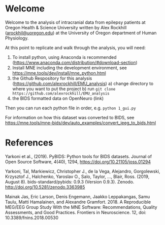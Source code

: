 # Welcome
Welcome to the analysis of intracranial data from epilepsy patients at Oregon Health & Science University written by Alex Rockhill (arockhil@uoregon.edu) at the University of Oregon department of Human Physiology. 

At this point to replicate and walk through the analysis, you will need:
1) To install python, using Anaconda is recommended (https://www.anaconda.com/distribution/#download-section)
2) Install MNE including the development environment, see https://mne.tools/dev/install/mne_python.html
3) the Github Respository for this analysis (https://github.com/alexrockhill/EMU_analysis)
   a) change directory to where you want to put the project
   b) run `git clone https://github.com/alexrockhill/EMU_analysis`
4) the BIDS formatted data on OpenNeuro (link)

Then you can run each python file in order, e.g. `python 1_gui.py`

For information on how this dataset was converted to BIDS, see https://mne.tools/mne-bids/dev/auto_examples/convert_ieeg_to_bids.html

# References
Yarkoni et al., (2019). PyBIDS: Python tools for BIDS datasets. Journal of Open Source Software, 4(40), 1294, https://doi.org/10.21105/joss.01294

Yarkoni, Tal, Markiewicz, Christopher J., de la Vega, Alejandro, Gorgolewski, Krzysztof J., Halchenko, Yaroslav O., Salo, Taylor, ...,  Blair, Ross. (2019, August 8). bids-standard/pybids: 0.9.3 (Version 0.9.3). Zenodo. http://doi.org/10.5281/zenodo.3363985

Mainak Jas, Eric Larson, Denis Engemann, Jaakko Leppakangas, Samu Taulu, Matti Hamalainen, and Alexandre Gramfort. 2018. A Reproducible MEG/EEG Group Study With the MNE Software: Recommendations, Quality Assessments, and Good Practices. Frontiers in Neuroscience. 12, doi: 10.3389/fnins.2018.00530
